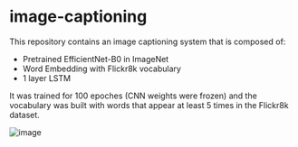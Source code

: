 # image-captioning

This repository contains an image captioning system that is composed of:

- Pretrained EfficientNet-B0 in ImageNet
- Word Embedding with Flickr8k vocabulary
- 1 layer LSTM

It was trained for 100 epoches (CNN weights were frozen) and the vocabulary was built with words that appear at least 5 times in the Flickr8k dataset.

![image](https://user-images.githubusercontent.com/56324869/198848257-d981dd83-d362-491a-bbf0-f7ec305798ee.png)

